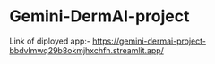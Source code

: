 # Gemini-DermAI-project

Link of diployed app:-
https://gemini-dermai-project-bbdvlmwq29b8okmjhxchfh.streamlit.app/
